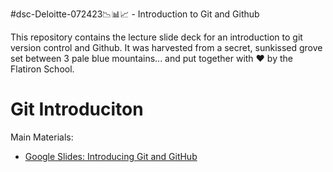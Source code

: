 #dsc-Deloitte-072423📉📊📈 - Introduction to Git and Github

This repository contains the lecture slide deck for an introduction to git version control and Github. It was harvested from a secret, sunkissed grove set between 3 pale blue mountains... and put together with ❤️ by the Flatiron School. 

# Git Introduciton

Main Materials:
- [Google Slides: Introducing Git and GitHub](https://docs.google.com/presentation/d/1wjROj2IPglS-7FgJ4YuPQpyJ2Owy1-wP9fD16NJ5d2c/edit?usp=sharing)


